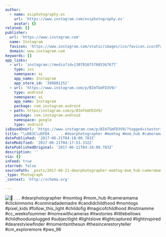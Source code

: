 ```yaml
---
author:
  - name: esiphotography.es
    url: 'https://www.instagram.com/esiphotography.es'
    avatar: {}
related: []
publisher:
  url: 'https://www.instagram.com'
  name: Instagram
  favicon: 'https://www.instagram.com/static/images/ico/favicon.ico/dfa85bb1fd63.ico'
  domain: www.instagram.com
keywords: []
app_links:
  - url: 'instagram://media?id=1307816757885367677'
    type: ios
    namespace: ai
    app_name: Instagram
    app_store_id: '389801252'
  - url: 'https://www.instagram.com/p/BImTGmFD3V9/'
    type: android
    namespace: ai
    app_name: Instagram
    package: com.instagram.android
  - path: https/instagram.com/p/BImTGmFD3V9/
    package: com.instagram.android
    namespace: google
    type: android
isBasedOnUrl: 'https://www.instagram.com/p/BImTGmFD3V9/?tagged=itwstories'
title: "\uD83C\uDFD4 . . . #dearphotographer #momtog #mom_hub #cameramama #clickinmoms #conmiradademadre #candidchildhood #momtogs #pixel_kids #follow_this_light #childofig #magicofchildhood #instmamme #cc_weekofsummer #momswithcameras #itwstories #littlebellows #childhoodunplugged #subjectlight #lightslove #lightcaptured #lightinspired #dearestviewfinder #momentsinthesun #thesincerestoryteller #cm_exploremore #pws_96"
datePublished: '2017-06-21T04:18:00.783Z'
dateModified: '2017-06-21T04:17:53.332Z'
datePublishedOriginal: '2017-06-21T04:18:00.783Z'
description: ''
via: {}
inFeed: true
starred: false
sourcePath: _posts/2017-06-21-dearphotographer-momtog-mom_hub-cameramama-cli.md
_type: Photograph
_context: 'http://schema.org'

---
```

![ . . . #dearphotographer #momtog #mom_hub #cameramama #clickinmoms #conmiradademadre #candidchildhood #momtogs #pixel_kids #follow_this_light #childofig #magicofchildhood #instmamme #cc_weekofsummer #momswithcameras #itwstories #littlebellows #childhoodunplugged #subjectlight #lightslove #lightcaptured #lightinspired #dearestviewfinder #momentsinthesun #thesincerestoryteller #cm_exploremore #pws_96](https://scontent.cdninstagram.com/t51.2885-15/s640x640/sh0.08/e35/13743267_928011290659826_767590876_n.jpg)